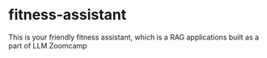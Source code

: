 # fitness-assistant
This is your friendly fitness assistant, which is a RAG applications built as a part of LLM Zoomcamp
